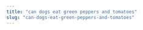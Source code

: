 ```yaml
---
title: "can dogs eat green peppers and tomatoes"
slug: "can-dogs-eat-green-peppers-and-tomatoes"
---
```


